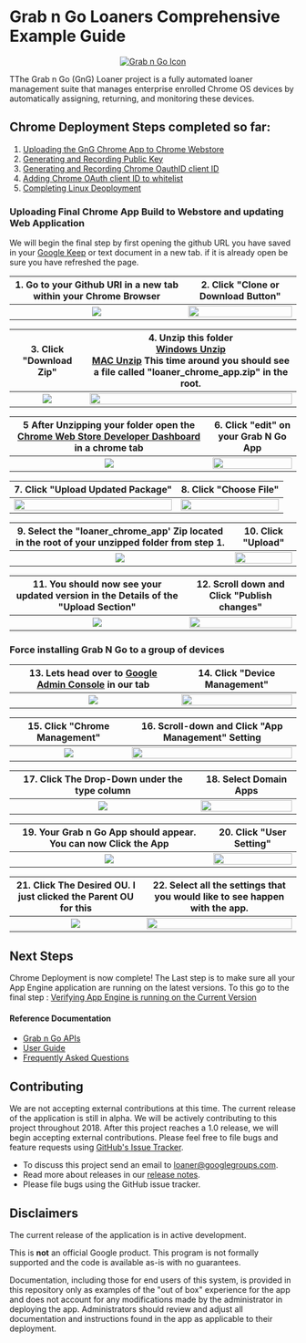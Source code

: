 <!-- mdformat off(GitHub header) -->
Grab n Go Loaners Comprehensive Example Guide
======
<!-- mdformat on -->

<p align="center">
  <a href="#grabngo--">
    <img src="https://storage.googleapis.com/gngloaners/gnglogo.png" alt="Grab n Go Icon" />
  </a>
</p>

TThe Grab n Go (GnG) Loaner project is a fully automated loaner management suite
that manages enterprise enrolled Chrome OS devices by automatically assigning,
returning, and monitoring these devices.


## Chrome Deployment Steps completed so far:
1.	[Uploading the GnG Chrome App to Chrome Webstore](https://github.com/chromegng/ManualWalkthrough/tree/master/docs/deployment/chrome_deployment/uploading_to_chromestore) 
2.	[Generating and Recording Public Key](https://github.com/chromegng/ManualWalkthrough/tree/master/docs/deployment/chrome_deployment/generating_and_recording_publickey)
3.	[Generating and Recording Chrome OauthID client ID](https://github.com/chromegng/ManualWalkthrough/tree/master/docs/deployment/chrome_deployment/generating_and_recording_oauthid)
4.	[Adding Chrome OAuth client ID to whitelist](https://github.com/chromegng/ManualWalkthrough/tree/master/docs/deployment/chrome_deployment/adding_chrome_oauth_clientid_to_whitelist)
5.	[Completing Linux Deoployment](https://github.com/chromegng/ManualWalkthrough/tree/master/docs/deployment/chrome_deployment/completing_linux_deployment)

### Uploading Final Chrome App Build to Webstore and updating Web Application
We will begin the final step by first opening the github URL you have saved in your [Google Keep]() or text document in a new tab. if it is already open be sure you have refreshed the page. 

**1.** Go to your Github URl in a new tab within your Chrome Browser  |**2.** Click "Clone or Download Button"
:-------------------------:|:-------------------------:
<a href="https://storage.googleapis.com/gngloaner-compwalkt/Comprehensive%20Walkthrough/Chrome%20Deployment/pic1.jpg"><img src="https://storage.googleapis.com/gngloaner-compwalkt/Comprehensive%20Walkthrough/Chrome%20Deployment/pic1%4050%25.jpg"/></a> |  <a href="https://storage.googleapis.com/gngloaner-compwalkt/Comprehensive%20Walkthrough/Chrome%20Deployment/pic2.jpg"><img src="https://storage.googleapis.com/gngloaner-compwalkt/Comprehensive%20Walkthrough/Chrome%20Deployment/pic2%4050%25.jpg" style="width:100%"/></a>



**3.** Click "Download Zip" |**4.** Unzip this folder <br>[Windows Unzip](https://support.microsoft.com/en-us/help/4028088/windows-zip-and-unzip-files) <br> [MAC Unzip](http://osxdaily.com/2012/01/10/how-to-zip-files-in-mac-os-x/) This time around you should see a file called "loaner_chrome_app.zip" in the root.
:-------------------------:|:-------------------------:
<a href="https://storage.googleapis.com/gngloaner-compwalkt/Comprehensive%20Walkthrough/Chrome%20Deployment/pic3.jpg"><img src="https://storage.googleapis.com/gngloaner-compwalkt/Comprehensive%20Walkthrough/Chrome%20Deployment/pic3%4050%25.jpg"/></a> |  <a href="https://storage.googleapis.com/gngloaner-compwalkt/Comprehensive%20Walkthrough/Chrome%20Deployment/pic4.jpg"><img src="https://storage.googleapis.com/gngloaner-compwalkt/Comprehensive%20Walkthrough/Chrome%20Deployment/pic4%4050%25.jpg" style="width:100%"/></a>

**5** After Unzipping your folder open the [Chrome Web Store Developer Dashboard](https://chrome.google.com/webstore/developer/dashboard) in a chrome tab |**6.** Click "edit" on your Grab N Go App
:-------------------------:|:-------------------------:
<a href="https://storage.googleapis.com/gngloaner-compwalkt/Comprehensive%20Walkthrough/Chrome%20Deployment/pic5%4050%25.jpg"><img src="https://storage.googleapis.com/gngloaner-compwalkt/Comprehensive%20Walkthrough/Chrome%20Deployment/pic5.jpg"/></a> |  <a href="https://storage.googleapis.com/gngloaner-compwalkt/Comprehensive%20Walkthrough/Chrome%20Deployment/pic6.jpg"><img src="https://storage.googleapis.com/gngloaner-compwalkt/Comprehensive%20Walkthrough/Chrome%20Deployment/pic6%4050%25.jpg" style="width:100%"/></a>

**7.** Click "Upload Updated Package"  |**8.** Click "Choose File"
:-------------------------:|:-------------------------:
<a href="https://storage.googleapis.com/gngloaner-compwalkt/Comprehensive%20Walkthrough/Chrome%20Deployment/pic7%4050%25.jpg"><img src="https://storage.googleapis.com/gngloaner-compwalkt/Comprehensive%20Walkthrough/Chrome%20Deployment/pic7.jpg" style="width:100%"/></a> |  <a href="https://storage.googleapis.com/gngloaner-compwalkt/Comprehensive%20Walkthrough/Chrome%20Deployment/pic8%4050%25.jpg"><img src="https://storage.googleapis.com/gngloaner-compwalkt/Comprehensive%20Walkthrough/Chrome%20Deployment/pic8.jpg" style="width:100%"/></a> 


**9.** Select the "loaner_chrome_app' Zip located in the root of your unzipped folder from step 1. |**10.** Click "Upload"
:-------------------------:|:-------------------------:
<a href="https://storage.googleapis.com/gngloaner-compwalkt/Comprehensive%20Walkthrough/Chrome%20Deployment/pic9.jpg"><img src="https://storage.googleapis.com/gngloaner-compwalkt/Comprehensive%20Walkthrough/Chrome%20Deployment/pic9%4050%25.jpg"/></a> |  <a href="https://storage.googleapis.com/gngloaner-compwalkt/Comprehensive%20Walkthrough/Chrome%20Deployment/pic10.jpg"><img src="https://storage.googleapis.com/gngloaner-compwalkt/Comprehensive%20Walkthrough/Chrome%20Deployment/pic10%4050%25.jpg" style="width:100%"/></a>

**11.** You should now see your updated version in the Details of the "Upload Section" |**12.** Scroll down and Click "Publish changes"
:-------------------------:|:-------------------------:
<a href="https://storage.googleapis.com/gngloaner-compwalkt/Comprehensive%20Walkthrough/Chrome%20Deployment/pic11.jpg"><img src="https://storage.googleapis.com/gngloaner-compwalkt/Comprehensive%20Walkthrough/Chrome%20Deployment/pic11%4050%25.jpg"/></a> |  <a href="https://storage.googleapis.com/gngloaner-compwalkt/Comprehensive%20Walkthrough/Chrome%20Deployment/pic12.jpg"><img src="https://storage.googleapis.com/gngloaner-compwalkt/Comprehensive%20Walkthrough/Chrome%20Deployment/pic12%4050%25.jpg" style="width:100%"/></a>


### Force installing Grab N Go to a group of devices

**13.** Lets head over to [Google Admin Console](https://admin.google.com) in our tab |**14.** Click "Device Management"
:-------------------------:|:-------------------------:
<a href="https://storage.googleapis.com/gngloaner-compwalkt/Comprehensive%20Walkthrough/Chrome%20Deployment/pic13.jpg"><img src="https://storage.googleapis.com/gngloaner-compwalkt/Comprehensive%20Walkthrough/Chrome%20Deployment/pic13%4050%25.jpg"/></a> |  <a href="https://storage.googleapis.com/gngloaner-compwalkt/Comprehensive%20Walkthrough/Chrome%20Deployment/pic14.jpg"><img src="https://storage.googleapis.com/gngloaner-compwalkt/Comprehensive%20Walkthrough/Chrome%20Deployment/pic14%4050%25.jpg" style="width:100%"/></a>

**15.** Click "Chrome Management" |**16.** Scroll-down and Click "App Management" Setting
:-------------------------:|:-------------------------:
<a href="https://storage.googleapis.com/gngloaner-compwalkt/Comprehensive%20Walkthrough/Chrome%20Deployment/pic15.jpg"><img src="https://storage.googleapis.com/gngloaner-compwalkt/Comprehensive%20Walkthrough/Chrome%20Deployment/pic15%4050%25.jpg"/></a> |  <a href="https://storage.googleapis.com/gngloaner-compwalkt/Comprehensive%20Walkthrough/Chrome%20Deployment/pic16.jpg"><img src="https://storage.googleapis.com/gngloaner-compwalkt/Comprehensive%20Walkthrough/Chrome%20Deployment/pic16%4050%25.jpg" style="width:100%"/></a>



**17.** Click The Drop-Down under the type column |**18.** Select Domain Apps
:-------------------------:|:-------------------------:
<a href="https://storage.googleapis.com/gngloaner-compwalkt/Comprehensive%20Walkthrough/Chrome%20Deployment/pic17.jpg"><img src="https://storage.googleapis.com/gngloaner-compwalkt/Comprehensive%20Walkthrough/Chrome%20Deployment/pic17%4050%25.jpg"/></a> |  <a href="https://storage.googleapis.com/gngloaner-compwalkt/Comprehensive%20Walkthrough/Chrome%20Deployment/pic18.jpg"><img src="https://storage.googleapis.com/gngloaner-compwalkt/Comprehensive%20Walkthrough/Chrome%20Deployment/pic18%4050%25.jpg" style="width:100%"/></a>



**19.** Your Grab n Go App should appear. You can now Click the App|**20.** Click "User Setting"
:-------------------------:|:-------------------------:
<a href="https://storage.googleapis.com/gngloaner-compwalkt/Comprehensive%20Walkthrough/Chrome%20Deployment/pic19.jpg"><img src="https://storage.googleapis.com/gngloaner-compwalkt/Comprehensive%20Walkthrough/Chrome%20Deployment/pic19%4050%25.jpg"/></a> |  <a href="https://storage.googleapis.com/gngloaner-compwalkt/Comprehensive%20Walkthrough/Chrome%20Deployment/pic20.jpg"><img src="https://storage.googleapis.com/gngloaner-compwalkt/Comprehensive%20Walkthrough/Chrome%20Deployment/pic20%4050%25.jpg" style="width:100%"/></a>



**21.** Click The Desired OU. I just clicked the Parent OU for this |**22.** Select all the settings that you would like to see happen with the app. 
:-------------------------:|:-------------------------:
<a href="https://storage.googleapis.com/gngloaner-compwalkt/Comprehensive%20Walkthrough/Chrome%20Deployment/pic21.jpg"><img src="https://storage.googleapis.com/gngloaner-compwalkt/Comprehensive%20Walkthrough/Chrome%20Deployment/pic21%4050%25.jpg"/></a> |  <a href="https://storage.googleapis.com/gngloaner-compwalkt/Comprehensive%20Walkthrough/Chrome%20Deployment/pic22.jpg"><img src="https://storage.googleapis.com/gngloaner-compwalkt/Comprehensive%20Walkthrough/Chrome%20Deployment/pic22%4050%25.jpg" style="width:100%"/></a>




## Next Steps
Chrome Deployment is now complete! The Last step is to make sure all your App Engine application are running on the latest versions. To this go to the final step : [Verifying App Engine is running on the Current Version]((https://github.com/chromegng/ManualWalkthrough/tree/master/docs/deployment/app_engine_verification))



#### Reference Documentation

-   [Grab n Go APIs](docs/gng_apis.md)
-   [User Guide](docs/user_guide.md)
-   [Frequently Asked
    Questions](docs/faq.md)

## Contributing

We are not accepting external contributions at this time. The current release of
the application is still in alpha. We will be actively contributing to this
project throughout 2018. After this project reaches a 1.0 release, we will begin
accepting external contributions. Please feel free to file bugs and feature
requests using [GitHub's Issue
Tracker](https://github.com/google/loaner/issues).

* To discuss this project send an email to loaner@googlegroups.com.
* Read more about releases in our [release notes](docs/release_notes.md).
* Please file bugs using the GitHub issue tracker.


## Disclaimers

The current release of the application is in active development.

This is **not** an official Google product. This program is not formally
supported and the code is available as-is with no guarantees.

Documentation, including those for end users of this system, is provided in this
repository only as examples of the "out of box" experience for the app and does
not account for any modifications made by the administrator in deploying the
app. Administrators should review and adjust all documentation and instructions
found in the app as applicable to their deployment.

